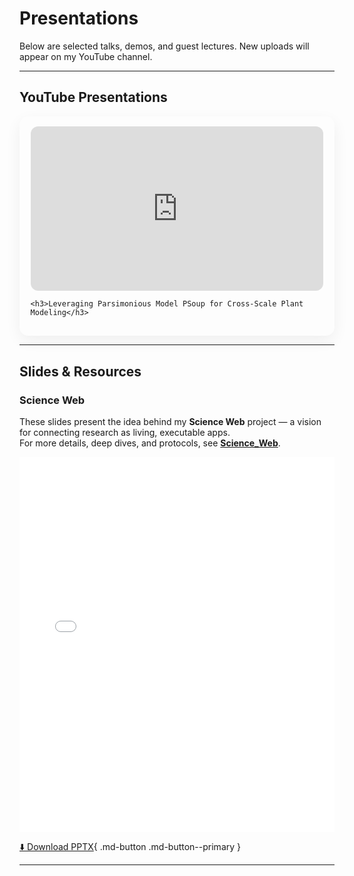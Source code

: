 # Presentations

Below are selected talks, demos, and guest lectures. New uploads will appear on my YouTube channel.

---

## YouTube Presentations

<!-- Replace the src with your YouTube video ID -->
<div class="talk-grid">
  <div class="talk-card">
    <div class="video-wrapper">
      <iframe
        src="https://www.youtube.com/embed/r9Q_59hO4y8"
        title="YouTube video player"
        frameborder="0"
        allow="accelerometer; autoplay; clipboard-write; encrypted-media; gyroscope; picture-in-picture; web-share"
        allowfullscreen>
      </iframe>
    </div>

    <h3>Leveraging Parsimonious Model PSoup for Cross-Scale Plant Modeling</h3>
  </div>
</div>

---

## Slides & Resources

### Science Web


These slides present the idea behind my **Science Web** project — a vision for connecting research as living, executable apps.  
For more details, deep dives, and protocols, see **[Science_Web](Science_Web.md)**.

<iframe src="../assets/slides/Living_Research_Web_Pitch.pdf" width="100%" height="600" style="border:none;"></iframe>

[⬇️ Download PPTX](assets/slides/Living_Research_Web_Pitch.pptx){ .md-button .md-button--primary }

---

<!-- Lightweight styles just for this page -->
<style>
  .talk-grid, .resource-grid {
    display: grid;
    gap: 1.2rem;
  }
  .talk-grid { grid-template-columns: 1fr; }
  .resource-grid { grid-template-columns: repeat(auto-fit, minmax(240px, 1fr)); }

  .talk-card, .resource-card {
    background: var(--md-default-bg-color);
    border: 1px solid var(--md-code-bg-color);
    border-radius: 14px;
    padding: 1rem 1.1rem;
    box-shadow: 0 8px 24px rgba(0,0,0,.06);
  }

  .video-wrapper {
    position: relative;
    padding-bottom: 56.25%;
    height: 0;
    margin-bottom: .8rem;
    border-radius: 12px;
    overflow: hidden;
  }
  .video-wrapper iframe {
    position: absolute;
    inset: 0;
    width: 100%;
    height: 100%;
  }

  .talk-meta {
    opacity: .75;
    margin-top: -0.25rem;
    margin-bottom: .6rem;
  }

  .abstract summary {
    font-weight: 600;
    cursor: pointer;
    margin-top: .4rem;
    margin-bottom: .25rem;
  }

  /* Button spacing */
  .md-button { margin-right: .4rem; margin-bottom: .4rem; }
</style>
